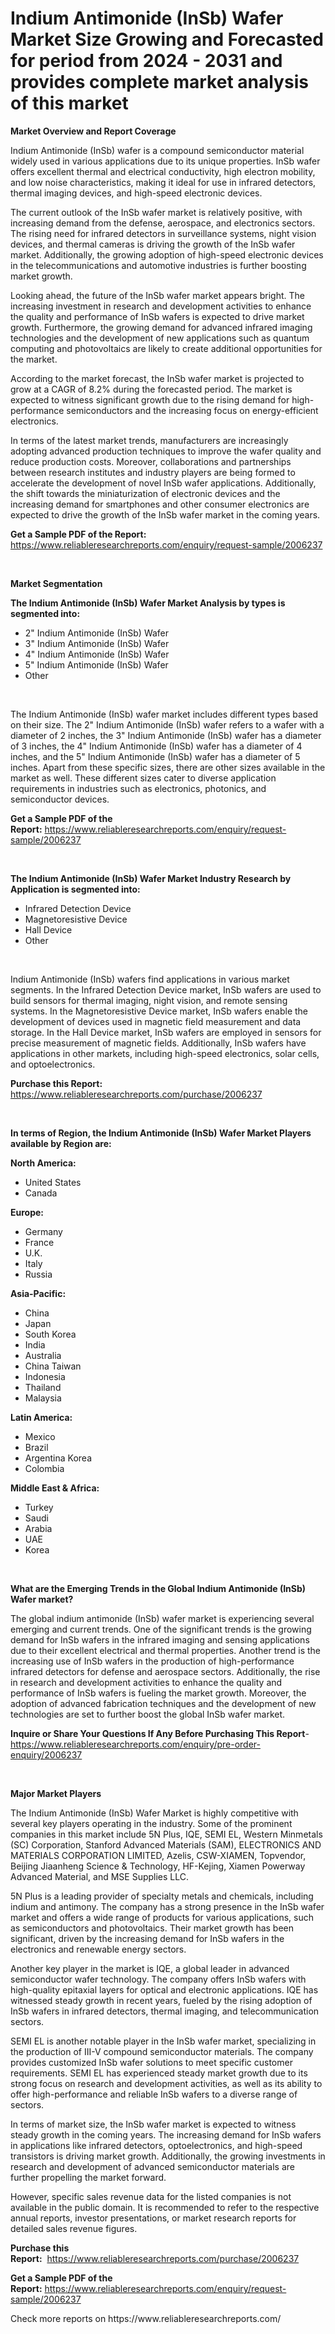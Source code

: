 <p><h1>Indium Antimonide (InSb) Wafer Market Size Growing and Forecasted for period from 2024 - 2031 and provides complete market analysis of this market</h1></p><p><strong>Market Overview and Report Coverage</strong></p>
<p><p>Indium Antimonide (InSb) wafer is a compound semiconductor material widely used in various applications due to its unique properties. InSb wafer offers excellent thermal and electrical conductivity, high electron mobility, and low noise characteristics, making it ideal for use in infrared detectors, thermal imaging devices, and high-speed electronic devices.</p><p>The current outlook of the InSb wafer market is relatively positive, with increasing demand from the defense, aerospace, and electronics sectors. The rising need for infrared detectors in surveillance systems, night vision devices, and thermal cameras is driving the growth of the InSb wafer market. Additionally, the growing adoption of high-speed electronic devices in the telecommunications and automotive industries is further boosting market growth.</p><p>Looking ahead, the future of the InSb wafer market appears bright. The increasing investment in research and development activities to enhance the quality and performance of InSb wafers is expected to drive market growth. Furthermore, the growing demand for advanced infrared imaging technologies and the development of new applications such as quantum computing and photovoltaics are likely to create additional opportunities for the market.</p><p>According to the market forecast, the InSb wafer market is projected to grow at a CAGR of 8.2% during the forecasted period. The market is expected to witness significant growth due to the rising demand for high-performance semiconductors and the increasing focus on energy-efficient electronics.</p><p>In terms of the latest market trends, manufacturers are increasingly adopting advanced production techniques to improve the wafer quality and reduce production costs. Moreover, collaborations and partnerships between research institutes and industry players are being formed to accelerate the development of novel InSb wafer applications. Additionally, the shift towards the miniaturization of electronic devices and the increasing demand for smartphones and other consumer electronics are expected to drive the growth of the InSb wafer market in the coming years.</p></p>
<p><strong>Get a Sample PDF of the Report:</strong> <a href="https://www.reliableresearchreports.com/enquiry/request-sample/2006237">https://www.reliableresearchreports.com/enquiry/request-sample/2006237</a></p>
<p>&nbsp;</p>
<p><strong>Market Segmentation</strong></p>
<p><strong>The Indium Antimonide (InSb) Wafer Market Analysis by types is segmented into:</strong></p>
<p><ul><li>2" Indium Antimonide (InSb) Wafer</li><li>3" Indium Antimonide (InSb) Wafer</li><li>4" Indium Antimonide (InSb) Wafer</li><li>5" Indium Antimonide (InSb) Wafer</li><li>Other</li></ul></p>
<p>&nbsp;</p>
<p><p>The Indium Antimonide (InSb) wafer market includes different types based on their size. The 2" Indium Antimonide (InSb) wafer refers to a wafer with a diameter of 2 inches, the 3" Indium Antimonide (InSb) wafer has a diameter of 3 inches, the 4" Indium Antimonide (InSb) wafer has a diameter of 4 inches, and the 5" Indium Antimonide (InSb) wafer has a diameter of 5 inches. Apart from these specific sizes, there are other sizes available in the market as well. These different sizes cater to diverse application requirements in industries such as electronics, photonics, and semiconductor devices.</p></p>
<p><strong>Get a Sample PDF of the Report:</strong>&nbsp;<a href="https://www.reliableresearchreports.com/enquiry/request-sample/2006237">https://www.reliableresearchreports.com/enquiry/request-sample/2006237</a></p>
<p>&nbsp;</p>
<p><strong>The Indium Antimonide (InSb) Wafer Market Industry Research by Application is segmented into:</strong></p>
<p><ul><li>Infrared Detection Device</li><li>Magnetoresistive Device</li><li>Hall Device</li><li>Other</li></ul></p>
<p>&nbsp;</p>
<p><p>Indium Antimonide (InSb) wafers find applications in various market segments. In the Infrared Detection Device market, InSb wafers are used to build sensors for thermal imaging, night vision, and remote sensing systems. In the Magnetoresistive Device market, InSb wafers enable the development of devices used in magnetic field measurement and data storage. In the Hall Device market, InSb wafers are employed in sensors for precise measurement of magnetic fields. Additionally, InSb wafers have applications in other markets, including high-speed electronics, solar cells, and optoelectronics.</p></p>
<p><strong>Purchase this Report:</strong>&nbsp; <a href="https://www.reliableresearchreports.com/purchase/2006237">https://www.reliableresearchreports.com/purchase/2006237</a></p>
<p>&nbsp;</p>
<p><strong>In terms of Region, the Indium Antimonide (InSb) Wafer Market Players available by Region are:</strong></p>
<p>
    <p> <strong> North America: </strong>
        <ul>
            <li>United States</li>
            <li>Canada</li>
        </ul>
        </p> 
    <p> <strong> Europe: </strong>
        <ul>
            <li>Germany</li>
            <li>France</li>
            <li>U.K.</li>
            <li>Italy</li>
            <li>Russia</li>
        </ul>
        </p> 
    <p> <strong> Asia-Pacific: </strong>
        <ul>
            <li>China</li>
            <li>Japan</li>
            <li>South Korea</li>
            <li>India</li>
            <li>Australia</li>
            <li>China Taiwan</li>
            <li>Indonesia</li>
            <li>Thailand</li>
            <li>Malaysia</li>
        </ul>
        </p> 
    <p> <strong> Latin America: </strong>
        <ul>
            <li>Mexico</li>
            <li>Brazil</li>
            <li>Argentina Korea</li>
            <li>Colombia</li>
        </ul>
        </p> 
    <p> <strong> Middle East & Africa: </strong>
        <ul>
            <li>Turkey</li>
            <li>Saudi</li>
            <li>Arabia</li>
            <li>UAE</li>
            <li>Korea</li>
        </ul>
    </p>
    </p>
<p>&nbsp;</p>
<p><strong>What are the Emerging Trends in the Global Indium Antimonide (InSb) Wafer market?</strong></p>
<p><p>The global indium antimonide (InSb) wafer market is experiencing several emerging and current trends. One of the significant trends is the growing demand for InSb wafers in the infrared imaging and sensing applications due to their excellent electrical and thermal properties. Another trend is the increasing use of InSb wafers in the production of high-performance infrared detectors for defense and aerospace sectors. Additionally, the rise in research and development activities to enhance the quality and performance of InSb wafers is fueling the market growth. Moreover, the adoption of advanced fabrication techniques and the development of new technologies are set to further boost the global InSb wafer market.</p></p>
<p><strong>Inquire or Share Your Questions If Any Before Purchasing This Report</strong>- <a href="https://www.reliableresearchreports.com/enquiry/pre-order-enquiry/2006237">https://www.reliableresearchreports.com/enquiry/pre-order-enquiry/2006237</a></p>
<p>&nbsp;</p>
<p><strong>Major Market Players</strong></p>
<p><p>The Indium Antimonide (InSb) Wafer Market is highly competitive with several key players operating in the industry. Some of the prominent companies in this market include 5N Plus, IQE, SEMI EL, Western Minmetals (SC) Corporation, Stanford Advanced Materials (SAM), ELECTRONICS AND MATERIALS CORPORATION LIMITED, Azelis, CSW-XIAMEN, Topvendor, Beijing Jiaanheng Science & Technology, HF-Kejing, Xiamen Powerway Advanced Material, and MSE Supplies LLC.</p><p>5N Plus is a leading provider of specialty metals and chemicals, including indium and antimony. The company has a strong presence in the InSb wafer market and offers a wide range of products for various applications, such as semiconductors and photovoltaics. Their market growth has been significant, driven by the increasing demand for InSb wafers in the electronics and renewable energy sectors.</p><p>Another key player in the market is IQE, a global leader in advanced semiconductor wafer technology. The company offers InSb wafers with high-quality epitaxial layers for optical and electronic applications. IQE has witnessed steady growth in recent years, fueled by the rising adoption of InSb wafers in infrared detectors, thermal imaging, and telecommunication sectors.</p><p>SEMI EL is another notable player in the InSb wafer market, specializing in the production of III-V compound semiconductor materials. The company provides customized InSb wafer solutions to meet specific customer requirements. SEMI EL has experienced steady market growth due to its strong focus on research and development activities, as well as its ability to offer high-performance and reliable InSb wafers to a diverse range of sectors.</p><p>In terms of market size, the InSb wafer market is expected to witness steady growth in the coming years. The increasing demand for InSb wafers in applications like infrared detectors, optoelectronics, and high-speed transistors is driving market growth. Additionally, the growing investments in research and development of advanced semiconductor materials are further propelling the market forward.</p><p>However, specific sales revenue data for the listed companies is not available in the public domain. It is recommended to refer to the respective annual reports, investor presentations, or market research reports for detailed sales revenue figures.</p></p>
<p><strong>Purchase this Report:</strong>&nbsp;&nbsp;<a href="https://www.reliableresearchreports.com/purchase/2006237">https://www.reliableresearchreports.com/purchase/2006237</a></p>
<p></p>
<p><strong>Get a Sample PDF of the Report:</strong>&nbsp;<a href="https://www.reliableresearchreports.com/enquiry/request-sample/2006237">https://www.reliableresearchreports.com/enquiry/request-sample/2006237</a></p>
<p>Check more reports on https://www.reliableresearchreports.com/</p>